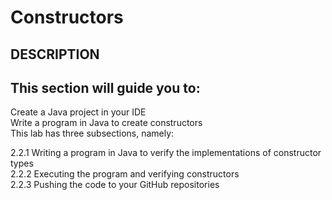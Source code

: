 # Constructors
## DESCRIPTION

## This section will guide you to:

Create a Java project in your IDE\
Write a program in Java to create constructors\
This lab has three subsections, namely:

2.2.1  Writing a program in Java to verify the implementations of constructor types\
2.2.2 Executing the program and verifying constructors\
2.2.3 Pushing the code to your GitHub repositories
